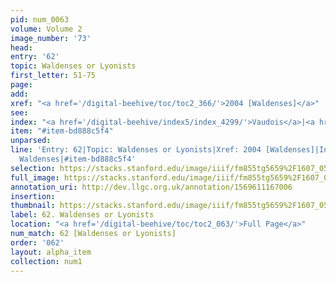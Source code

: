 ```yaml
---
pid: num_0063
volume: Volume 2
image_number: '73'
head: 
entry: '62'
topic: Waldenses or Lyonists
first_letter: 51-75
page: 
add: 
xref: "<a href='/digital-beehive/toc/toc2_366/'>2004 [Waldenses]</a>"
see: 
index: "<a href='/digital-beehive/index5/index_4299/'>Vaudois</a>|<a href='/digital-beehive/index5/index_4462/'>Waldenses</a>"
item: "#item-bd888c5f4"
unparsed: 
line: 'Entry: 62|Topic: Waldenses or Lyonists|Xref: 2004 [Waldenses]|Index: Vaudois|Index:
  Waldenses|#item-bd888c5f4'
selection: https://stacks.stanford.edu/image/iiif/fm855tg5659%2F1607_0540/260,808,3087,439/full/0/default.jpg
full_image: https://stacks.stanford.edu/image/iiif/fm855tg5659%2F1607_0540/full/full/0/default.jpg
annotation_uri: http://dev.llgc.org.uk/annotation/1569611167006
insertion: 
thumbnail: https://stacks.stanford.edu/image/iiif/fm855tg5659%2F1607_0540/260,808,600,180/250,/0/default.jpg
label: 62. Waldenses or Lyonists
location: "<a href='/digital-beehive/toc/toc2_063/'>Full Page</a>"
num_match: 62 [Waldenses or Lyonists]
order: '062'
layout: alpha_item
collection: num1
---
```

